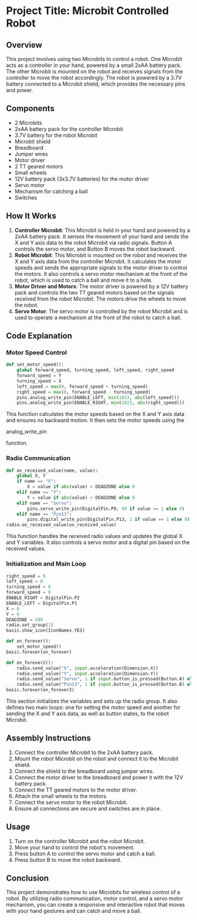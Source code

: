 # Project Title: Microbit Controlled Robot

## Overview
This project involves using two Microbits to control a robot. One Microbit acts as a controller in your hand, powered by a small 2xAA battery pack. The other Microbit is mounted on the robot and receives signals from the controller to move the robot accordingly. The robot is powered by a 3.7V battery connected to a Microbit shield, which provides the necessary pins and power.

## Components
- 2 Microbits
- 2xAA battery pack for the controller Microbit
- 3.7V battery for the robot Microbit
- Microbit shield
- Breadboard
- Jumper wires
- Motor driver
- 2 TT geared motors
- Small wheels
- 12V battery pack (3x3.7V batteries) for the motor driver
- Servo motor
- Mechanism for catching a ball
- Switches

## How It Works
1. **Controller Microbit**: This Microbit is held in your hand and powered by a 2xAA battery pack. It senses the movement of your hand and sends the X and Y axis data to the robot Microbit via radio signals. Button A controls the servo motor, and Button B moves the robot backward.
2. **Robot Microbit**: This Microbit is mounted on the robot and receives the X and Y axis data from the controller Microbit. It calculates the motor speeds and sends the appropriate signals to the motor driver to control the motors. It also controls a servo motor mechanism at the front of the robot, which is used to catch a ball and move it to a hole.
3. **Motor Driver and Motors**: The motor driver is powered by a 12V battery pack and controls the two TT geared motors based on the signals received from the robot Microbit. The motors drive the wheels to move the robot.
4. **Servo Motor**: The servo motor is controlled by the robot Microbit and is used to operate a mechanism at the front of the robot to catch a ball.

## Code Explanation
### Motor Speed Control
```python
def set_motor_speed():
    global forward_speed, turning_speed, left_speed, right_speed
    forward_speed = Y
    turning_speed = X
    left_speed = max(0, forward_speed + turning_speed)
    right_speed = max(0, forward_speed - turning_speed)
    pins.analog_write_pin(ENABLE_LEFT, min(1023, abs(left_speed)))
    pins.analog_write_pin(ENABLE_RIGHT, min(1023, abs(right_speed)))
```
This function calculates the motor speeds based on the X and Y axis data and ensures no backward motion. It then sets the motor speeds using the 

analog_write_pin

 function.

### Radio Communication
```python
def on_received_value(name, value):
    global X, Y
    if name == "X":
        X = value if abs(value) > DEADZONE else 0
    elif name == "Y":
        Y = value if abs(value) > DEADZONE else 0
    elif name == "Servo":
        pins.servo_write_pin(DigitalPin.P0, 90 if value == 1 else 0)
    elif name == "Pin13":
        pins.digital_write_pin(DigitalPin.P13, 1 if value == 1 else 0)
radio.on_received_value(on_received_value)
```
This function handles the received radio values and updates the global X and Y variables. It also controls a servo motor and a digital pin based on the received values.

### Initialization and Main Loop
```python
right_speed = 0
left_speed = 0
turning_speed = 0
forward_speed = 0
ENABLE_RIGHT = DigitalPin.P2
ENABLE_LEFT = DigitalPin.P1
X = 0
Y = 0
DEADZONE = 200
radio.set_group(1)
basic.show_icon(IconNames.YES)

def on_forever():
    set_motor_speed()
basic.forever(on_forever)

def on_forever2():
    radio.send_value("X", input.acceleration(Dimension.X))
    radio.send_value("Y", input.acceleration(Dimension.Y))
    radio.send_value("Servo", 1 if input.button_is_pressed(Button.A) else 0)
    radio.send_value("Pin13", 1 if input.button_is_pressed(Button.B) else 0)
basic.forever(on_forever2)
```
This section initializes the variables and sets up the radio group. It also defines two main loops: one for setting the motor speed and another for sending the X and Y axis data, as well as button states, to the robot Microbit.

## Assembly Instructions
1. Connect the controller Microbit to the 2xAA battery pack.
2. Mount the robot Microbit on the robot and connect it to the Microbit shield.
3. Connect the shield to the breadboard using jumper wires.
4. Connect the motor driver to the breadboard and power it with the 12V battery pack.
5. Connect the TT geared motors to the motor driver.
6. Attach the small wheels to the motors.
7. Connect the servo motor to the robot Microbit.
8. Ensure all connections are secure and switches are in place.

## Usage
1. Turn on the controller Microbit and the robot Microbit.
2. Move your hand to control the robot's movement.
3. Press button A to control the servo motor and catch a ball.
4. Press button B to move the robot backward.

## Conclusion
This project demonstrates how to use Microbits for wireless control of a robot. By utilizing radio communication, motor control, and a servo motor mechanism, you can create a responsive and interactive robot that moves with your hand gestures and can catch and move a ball.
